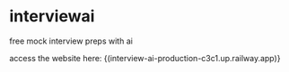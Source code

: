 # interviewai
free mock interview preps with ai

access the website here: {(interview-ai-production-c3c1.up.railway.app)}
